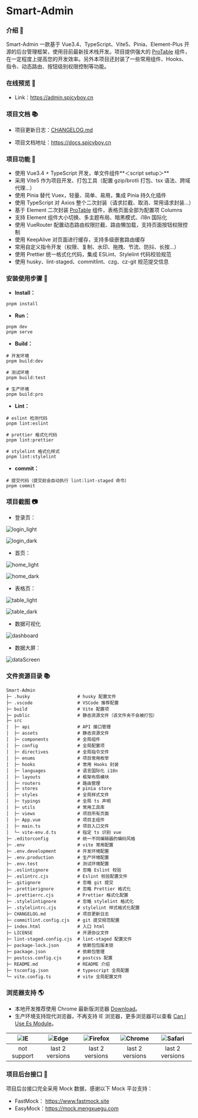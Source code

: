 # Smart-Admin

### 介绍 📖

Smart-Admin 一款基于 Vue3.4、TypeScript、Vite5、Pinia、Element-Plus 开源的后台管理框架，使用目前最新技术栈开发。项目提供强大的 [ProTable](https://juejin.cn/post/7166068828202336263) 组件，在一定程度上提高您的开发效率。另外本项目还封装了一些常用组件、Hooks、指令、动态路由、按钮级别权限控制等功能。

### 在线预览 👀

- Link：https://admin.spicyboy.cn

### 项目文档 📚

- 项目更新日志：[CHANGELOG.md](./CHANGELOG.md)

- 项目文档地址：https://docs.spicyboy.cn

### 项目功能 🔨

- 使用 Vue3.4 + TypeScript 开发，单文件组件**＜script setup＞**
- 采用 Vite5 作为项目开发、打包工具（配置 gzip/brotli 打包、tsx 语法、跨域代理…）
- 使用 Pinia 替代 Vuex，轻量、简单、易用，集成 Pinia 持久化插件
- 使用 TypeScript 对 Axios 整个二次封装（请求拦截、取消、常用请求封装…）
- 基于 Element 二次封装 [ProTable](https://juejin.cn/post/7166068828202336263) 组件，表格页面全部为配置项 Columns
- 支持 Element 组件大小切换、多主题布局、暗黑模式、i18n 国际化
- 使用 VueRouter 配置动态路由权限拦截、路由懒加载，支持页面按钮权限控制
- 使用 KeepAlive 对页面进行缓存，支持多级嵌套路由缓存
- 常用自定义指令开发（权限、复制、水印、拖拽、节流、防抖、长按…）
- 使用 Prettier 统一格式化代码，集成 ESLint、Stylelint 代码校验规范
- 使用 husky、lint-staged、commitlint、czg、cz-git 规范提交信息

### 安装使用步骤 📔

- **Install：**

```text
pnpm install
```

- **Run：**

```text
pnpm dev
pnpm serve
```

- **Build：**

```text
# 开发环境
pnpm build:dev

# 测试环境
pnpm build:test

# 生产环境
pnpm build:pro
```

- **Lint：**

```text
# eslint 检测代码
pnpm lint:eslint

# prettier 格式化代码
pnpm lint:prettier

# stylelint 格式化样式
pnpm lint:stylelint
```

- **commit：**

```text
# 提交代码（提交前会自动执行 lint:lint-staged 命令）
pnpm commit
```

### 项目截图 📷

- 登录页：

![login_light](https://ooo.0x0.ooo/2024/11/28/OLMtkr.png)

![login_dark](https://ooo.0x0.ooo/2024/11/28/OLMP6c.png)

- 首页：

![home_light](https://ooo.0x0.ooo/2024/11/28/OLMJDq.png)

![home_dark](https://ooo.0x0.ooo/2024/11/28/OLMpnv.png)

- 表格页：

![table_light](https://ooo.0x0.ooo/2024/11/28/OLMySU.png)

![table_dark](https://ooo.0x0.ooo/2024/11/28/OLMgCY.png)

- 数据可视化

![dashboard](https://ooo.0x0.ooo/2024/11/28/OLMAYx.png)

- 数据大屏：

![dataScreen](https://ooo.0x0.ooo/2024/11/28/OLMvAp.png)

### 文件资源目录 📚

```text
Smart-Admin
├─ .husky                  # husky 配置文件
├─ .vscode                 # VSCode 推荐配置
├─ build                   # Vite 配置项
├─ public                  # 静态资源文件（该文件夹不会被打包）
├─ src
│  ├─ api                  # API 接口管理
│  ├─ assets               # 静态资源文件
│  ├─ components           # 全局组件
│  ├─ config               # 全局配置项
│  ├─ directives           # 全局指令文件
│  ├─ enums                # 项目常用枚举
│  ├─ hooks                # 常用 Hooks 封装
│  ├─ languages            # 语言国际化 i18n
│  ├─ layouts              # 框架布局模块
│  ├─ routers              # 路由管理
│  ├─ stores               # pinia store
│  ├─ styles               # 全局样式文件
│  ├─ typings              # 全局 ts 声明
│  ├─ utils                # 常用工具库
│  ├─ views                # 项目所有页面
│  ├─ App.vue              # 项目主组件
│  ├─ main.ts              # 项目入口文件
│  └─ vite-env.d.ts        # 指定 ts 识别 vue
├─ .editorconfig           # 统一不同编辑器的编码风格
├─ .env                    # vite 常用配置
├─ .env.development        # 开发环境配置
├─ .env.production         # 生产环境配置
├─ .env.test               # 测试环境配置
├─ .eslintignore           # 忽略 Eslint 校验
├─ .eslintrc.cjs           # Eslint 校验配置文件
├─ .gitignore              # 忽略 git 提交
├─ .prettierignore         # 忽略 Prettier 格式化
├─ .prettierrc.cjs         # Prettier 格式化配置
├─ .stylelintignore        # 忽略 stylelint 格式化
├─ .stylelintrc.cjs        # stylelint 样式格式化配置
├─ CHANGELOG.md            # 项目更新日志
├─ commitlint.config.cjs   # git 提交规范配置
├─ index.html              # 入口 html
├─ LICENSE                 # 开源协议文件
├─ lint-staged.config.cjs  # lint-staged 配置文件
├─ package-lock.json       # 依赖包包版本锁
├─ package.json            # 依赖包管理
├─ postcss.config.cjs      # postcss 配置
├─ README.md               # README 介绍
├─ tsconfig.json           # typescript 全局配置
└─ vite.config.ts          # vite 全局配置文件
```

### 浏览器支持 🌎

- 本地开发推荐使用 Chrome 最新版浏览器 [Download](https://www.google.com/intl/zh-CN/chrome/)。
- 生产环境支持现代浏览器，不再支持 IE 浏览器，更多浏览器可以查看 [Can I Use Es Module](https://caniuse.com/?search=ESModule)。

| ![IE](https://i.imgtg.com/2023/04/11/8z7ot.png) | ![Edge](https://i.imgtg.com/2023/04/11/8zr3p.png) | ![Firefox](https://i.imgtg.com/2023/04/11/8zKiU.png) | ![Chrome](https://i.imgtg.com/2023/04/11/8zNrx.png) | ![Safari](https://i.imgtg.com/2023/04/11/8zeGj.png) |
| :---------------------------------------------: | :-----------------------------------------------: | :--------------------------------------------------: | :-------------------------------------------------: | :-------------------------------------------------: |
|                   not support                   |                  last 2 versions                  |                   last 2 versions                    |                   last 2 versions                   |                   last 2 versions                   |

### 项目后台接口 🧩

项目后台接口完全采用 Mock 数据，感谢以下 Mock 平台支持：

- FastMock： https://www.fastmock.site
- EasyMock：https://mock.mengxuegu.com
